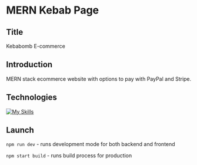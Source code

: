 # MERN Kebab Page

## Title
Kebabomb E-commerce
## Introduction
MERN stack ecommerce website with options to pay with PayPal and Stripe.
## Technologies
[![My Skills](https://skillicons.dev/icons?i=nodejs,express,mongodb,react,js,materialui&perline=3)](https://skillicons.dev)
## Launch

`npm run dev` - runs development mode for both backend and frontend

`npm start build` - runs build process for production

